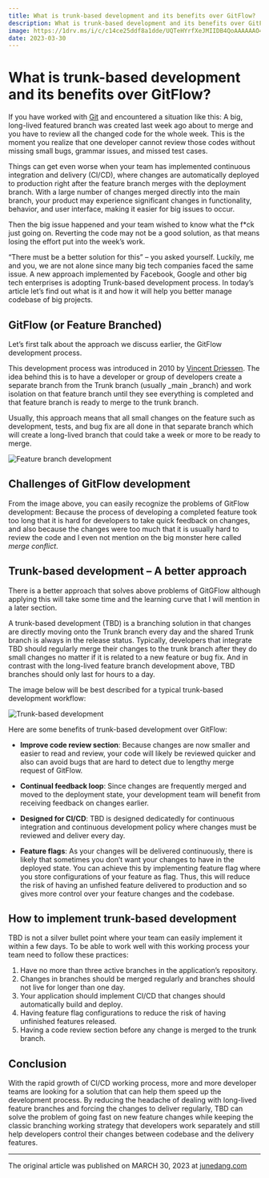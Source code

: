 ```yaml
---
title: What is trunk-based development and its benefits over GitFlow?
description: What is trunk-based development and its benefits over GitFlow?
image: https://1drv.ms/i/c/c14ce25ddf8a1dde/UQTeHYrfXeJMIIDB4QoAAAAAAO4wqDZbrtXdqsM?width=660
date: 2023-03-30
---
```


# What is trunk-based development and its benefits over GitFlow?

If you have worked with [Git](https://dev.to/junedang/getting-started-with-version-control-part-1-what-is-version-control-g28) and encountered a situation like this: A big, long-lived featured branch was created last week ago about to merge and you have to review all the changed code for the whole week. This is the moment you realize that one developer cannot review those codes without missing small bugs, grammar issues, and missed test cases.

Things can get even worse when your team has implemented continuous integration and delivery (CI/CD), where changes are automatically deployed to production right after the feature branch merges with the deployment branch. With a large number of changes merged directly into the main branch, your product may experience significant changes in functionality, behavior, and user interface, making it easier for big issues to occur.

Then the big issue happened and your team wished to know what the f*ck just going on. Reverting the code may not be a good solution, as that means losing the effort put into the week’s work.

“There must be a better solution for this” – you asked yourself. Luckily, me and you, we are not alone since many big tech companies faced the same issue. A new approach implemented by Facebook, Google and other big tech enterprises is adopting Trunk-based development process. In today’s article let’s find out what is it and how it will help you better manage codebase of big projects.

## GitFlow (or Feature Branched)

Let’s first talk about the approach we discuss earlier, the GitFlow development process.

This development process was introduced in 2010 by [Vincent Driessen](https://nvie.com/about/). The idea behind this is to have a developer or group of developers create a separate branch from the Trunk branch (usually _main _branch) and work isolation on that feature branch until they see everything is completed and that feature branch is ready to merge to the trunk branch.

Usually, this approach means that all small changes on the feature such as development, tests, and bug fix are all done in that separate branch which will create a long-lived branch that could take a week or more to be ready to merge.

![Feature branch development](https://dev-to-uploads.s3.amazonaws.com/uploads/articles/9dl7punwxp7hm6q0cru3.png)


## Challenges of GitFlow development

From the image above, you can easily recognize the problems of GitFlow development: Because the process of developing a completed feature took too long that it is hard for developers to take quick feedback on changes, and also because the changes were too much that it is usually hard to review the code and I even not mention on the big monster here called _merge conflict_.

## Trunk-based development – A better approach

There is a better approach that solves above problems of GitGFlow although applying this will take some time and the learning curve that I will mention in a later section.

A trunk-based development (TBD) is a branching solution in that changes are directly moving onto the Trunk branch every day and the shared Trunk branch is always in the release status. Typically, developers that integrate TBD should regularly merge their changes to the trunk branch after they do small changes no matter if it is related to a new feature or bug fix. And in contrast with the long-lived feature branch development above, TBD branches should only last for hours to a day.

The image below will be best described for a typical trunk-based development workflow:

![Trunk-based development](https://dev-to-uploads.s3.amazonaws.com/uploads/articles/0tc96zljqxzy3fh2821y.png)

Here are some benefits of trunk-based development over GitFlow:

- **Improve code review section**: Because changes are now smaller and easier to read and review, your code will likely be reviewed quicker and also can avoid bugs that are hard to detect due to lengthy merge request of GitFlow.

- **Continual feedback loop**: Since changes are frequently merged and moved to the deployment state, your development team will benefit from receiving feedback on changes earlier.

- **Designed for CI/CD**: TBD is designed dedicatedly for continuous integration and continuous development policy where changes must be reviewed and deliver every day.

- **Feature flags**: As your changes will be delivered continuously, there is likely that sometimes you don’t want your changes to have in the deployed state. You can achieve this by implementing feature flag where you store configurations of your feature as flag. Thus, this will reduce the risk of having an unfished feature delivered to production and so gives more control over your feature changes and the codebase.

## How to implement trunk-based development

TBD is not a silver bullet point where your team can easily implement it within a few days. To be able to work well with this working process your team need to follow these practices:

1. Have no more than three active branches in the application’s repository.
2. Changes in branches should be merged regularly and branches should not live for longer than one day.
3. Your application should implement CI/CD that changes should automatically build and deploy.
4. Having feature flag configurations to reduce the risk of having unfinished features released.
5. Having a code review section before any change is merged to the trunk branch.

## Conclusion

With the rapid growth of CI/CD working process, more and more developer teams are looking for a solution that can help them speed up the development process. By reducing the headache of dealing with long-lived feature branches and forcing the changes to deliver regularly, TBD can solve the problem of going fast on new feature changes while keeping the classic branching working strategy that developers work separately and still help developers control their changes between codebase and the delivery features.

---
The original article was published on MARCH 30, 2023 at [junedang.com](https://junedang.com/what-is-trunk-based-development-and-its-benefits-over-gitflow/)
